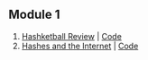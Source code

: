 ## Module 1

1. [Hashketball Review](https://www.youtube.com/watch?v=caFVIqy6FUg) | [Code](https://gist.github.com/alexgriff/055d7e49b0ff4828b8e0e836d30f7749)
2. [Hashes and the Internet](https://www.youtube.com/watch?v=7zTJmZ7h2Y0) | [Code](https://gist.github.com/alexgriff/45fc9707a70d4e6d088a1455917397e6)
